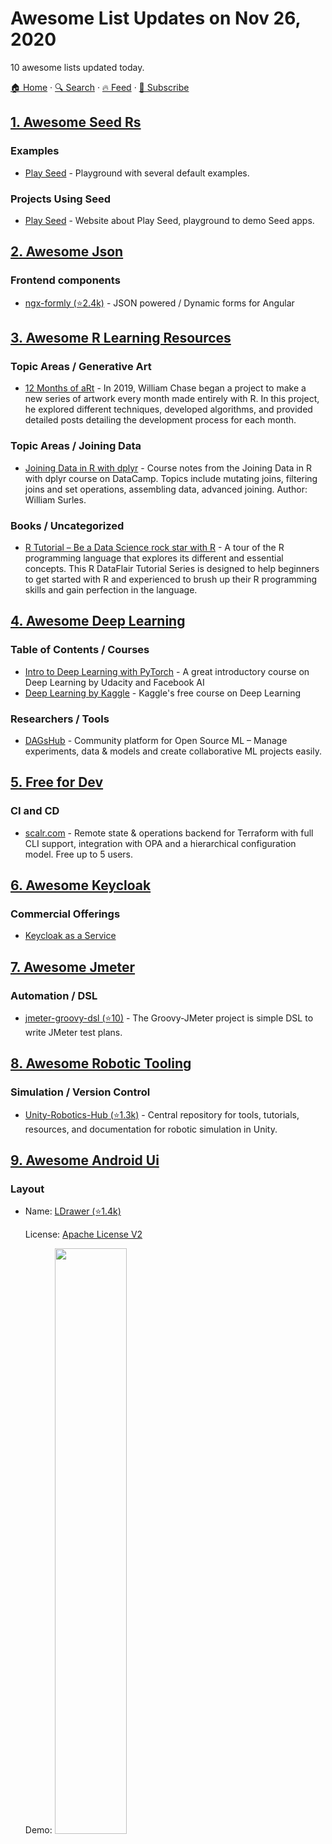 # Awesome List Updates on Nov 26, 2020

10 awesome lists updated today.

[🏠 Home](/README.md) · [🔍 Search](https://test.trackawesomelist.com/search/) · [🔥 Feed](https://test.trackawesomelist.com/rss.xml) · [📮 Subscribe](https://trackawesomelist.us17.list-manage.com/subscribe?u=d2f0117aa829c83a63ec63c2f&id=36a103854c)



## [1. Awesome Seed Rs](/content/seed-rs/awesome-seed-rs/README.md)

### Examples

*   [Play Seed](https://ide.play-seed.dev) - Playground with several default examples.

### Projects Using Seed

*   [Play Seed](https://play-seed.dev) - Website about Play Seed, playground to demo Seed apps.

## [2. Awesome Json](/content/burningtree/awesome-json/README.md)

### Frontend components

*   [ngx-formly (⭐2.4k)](https://github.com/ngx-formly/ngx-formly) - JSON powered / Dynamic forms for Angular

## [3. Awesome R Learning Resources](/content/iamericfletcher/awesome-r-learning-resources/README.md)

### Topic Areas / Generative Art

*   [12 Months of aRt](https://www.williamrchase.com/work/art/) - In 2019, William Chase began a project to make a new series of artwork every month made entirely with R. In this project, he explored different techniques, developed algorithms, and provided detailed posts detailing the development process for each month.

### Topic Areas / Joining Data

*   [Joining Data in R with dplyr](https://rpubs.com/williamsurles/293454) - Course notes from the Joining Data in R with dplyr course on DataCamp. Topics include mutating joins, filtering joins and set operations, assembling data, advanced joining. Author: William Surles.

### Books / Uncategorized

*   [R Tutorial – Be a Data Science rock star with R](https://data-flair.training/blogs/r-tutorial/) - A tour of the R programming language that explores its different and essential concepts. This R DataFlair Tutorial Series is designed to help beginners to get started with R and experienced to brush up their R programming skills and gain perfection in the language.

## [4. Awesome Deep Learning](/content/ChristosChristofidis/awesome-deep-learning/README.md)

### Table of Contents / Courses

*   [Intro to Deep Learning with PyTorch](https://www.udacity.com/course/deep-learning-pytorch--ud188) - A great introductory course on Deep Learning by Udacity and Facebook AI
*   [Deep Learning by Kaggle](https://www.kaggle.com/learn/deep-learning) - Kaggle's  free course on Deep Learning

### Researchers / Tools

*   [DAGsHub](https://dagshub.com/) - Community platform for Open Source ML – Manage experiments, data & models and create collaborative ML projects easily.

## [5. Free for Dev](/content/ripienaar/free-for-dev/README.md)

### CI and CD

*   [scalr.com](https://scalr.com/) - Remote state & operations backend for Terraform with full CLI support, integration with OPA and a hierarchical configuration model. Free up to 5 users.

## [6. Awesome Keycloak](/content/thomasdarimont/awesome-keycloak/README.md)

### Commercial Offerings

*   [Keycloak as a Service](https://www.cloud-iam.com)

## [7. Awesome Jmeter](/content/aliesbelik/awesome-jmeter/README.md)

### Automation / DSL

*   [jmeter-groovy-dsl (⭐10)](https://github.com/smicyk/groovy-jmeter) - The Groovy-JMeter project is simple DSL to write JMeter test plans.

## [8. Awesome Robotic Tooling](/content/protontypes/awesome-robotic-tooling/README.md)

### Simulation / Version Control

*   [Unity-Robotics-Hub (⭐1.3k)](https://github.com/Unity-Technologies/Unity-Robotics-Hub) - Central repository for tools, tutorials, resources, and documentation for robotic simulation in Unity.

## [9. Awesome Android Ui](/content/wasabeef/awesome-android-ui/README.md)

### Layout

- Name: [LDrawer (⭐1.4k)](https://github.com/keklikhasan/LDrawer)

  License: [Apache License V2](https://www.apache.org/licenses/LICENSE-2.0)

  Demo: <img src="https://github.com/wasabeef/awesome-android-ui/raw/master/art/LDrawer.gif" width="49%">


- Name: [MaterialNavigationDrawer (⭐1.6k)](https://github.com/neokree/MaterialNavigationDrawer)

  License: [Apache License V2](https://www.apache.org/licenses/LICENSE-2.0)

  Demo: <img src="https://github.com/wasabeef/awesome-android-ui/raw/master/art/MaterialNavigationDrawer.png" width="49%">


- Name: [AndroidMaterialDesignToolbar (⭐714)](https://github.com/tekinarslan/AndroidMaterialDesignToolbar)

  License: [Apache License V2](https://www.apache.org/licenses/LICENSE-2.0)

  Demo: <img src="https://github.com/wasabeef/awesome-android-ui/raw/master/art/AndroidMaterialDesignToolbar.gif" width="49%">


- Name: [TapTargetView (⭐5.2k)](https://github.com/KeepSafe/TapTargetView)

  License: [Apache License V2](https://www.apache.org/licenses/LICENSE-2.0)

  Demo: <img src="https://github.com/wasabeef/awesome-android-ui/raw/master/art/TapTargetView.gif" width="49%">


- Name: [Spotlight (⭐3.4k)](https://github.com/TakuSemba/Spotlight)

  License: [Apache License V2](https://www.apache.org/licenses/LICENSE-2.0)

  Demo: <img src="https://github.com/wasabeef/awesome-android-ui/raw/master/art/spotlight.gif" width="49%"> <img src="https://github.com/wasabeef/awesome-android-ui/raw/master/art/spotlight2.gif" width="49%">


- Name: [MaterialTapTargetPrompt (⭐1.5k)](https://github.com/sjwall/MaterialTapTargetPrompt)

  License: [Apache License V2](https://www.apache.org/licenses/LICENSE-2.0)

  Demo: <img src="https://github.com/wasabeef/awesome-android-ui/raw/master/art/MaterialTapTargetPrompt.jpg" width="49%">


- Name: [DrawerArrowDrawable (⭐828)](https://github.com/ChrisRenke/DrawerArrowDrawable)

  License: [Apache License V2](https://www.apache.org/licenses/LICENSE-2.0)

  Demo: ![](https://github.com/wasabeef/awesome-android-ui/raw/master/art/DrawerArrowDrawable.gif)



### Button

- Name: [FloatingActionButton (⭐4k)](https://github.com/makovkastar/FloatingActionButton)

  License: [MIT](https://opensource.org/licenses/MIT)

  Demo: <img src="https://github.com/wasabeef/awesome-android-ui/raw/master/art/FloatingActionButton.gif" width="49%">


- Name: [android-floating-action-button (⭐6.4k)](https://github.com/futuresimple/android-floating-action-button)

  License: [Apache License V2](https://www.apache.org/licenses/LICENSE-2.0)

  Demo: <img src="https://github.com/wasabeef/awesome-android-ui/raw/master/art/android-floating-action-button.gif" width="49%"> <img src="https://github.com/wasabeef/awesome-android-ui/raw/master/art/android-floating-action-button.png" width="49%">



### ViewPager

- Name: [MaterialTabs (⭐1.4k)](https://github.com/neokree/MaterialTabs)

  License: [Apache License V2](https://www.apache.org/licenses/LICENSE-2.0)

  Demo: <img src="https://github.com/wasabeef/awesome-android-ui/raw/master/art/MaterialTabs.png" width="49%"> <img src="https://github.com/wasabeef/awesome-android-ui/raw/master/art/MaterialTabs2.png" width="49%"> <img src="https://github.com/wasabeef/awesome-android-ui/raw/master/art/MaterialTabs3.jpeg" width="49%">


- Name: [PagerSlidingTabStrip (⭐2.2k)](https://github.com/jpardogo/PagerSlidingTabStrip)

  License: [Apache License V2](https://www.apache.org/licenses/LICENSE-2.0)

  Demo: <img src="https://github.com/wasabeef/awesome-android-ui/raw/master/art/PagerSlidingTabStrip.gif" width="49%">



### Label / Form

- Name: [MaterialEditText (⭐6.1k)](https://github.com/rengwuxian/MaterialEditText)

  License: [Apache License V2](https://www.apache.org/licenses/LICENSE-2.0)

  Demo: ![](https://github.com/wasabeef/awesome-android-ui/raw/master/art/MaterialEditText.png)


- Name: [MaterialTextField (⭐1.5k)](https://github.com/florent37/MaterialTextField)

  License: [Apache License V2](https://www.apache.org/licenses/LICENSE-2.0)

  Demo: <img src="https://github.com/wasabeef/awesome-android-ui/raw/master/art/MaterialTextField.gif" width="49%">



### SeekBar

- Name: [material-range-bar (⭐1.7k)](https://github.com/oli107/material-range-bar)

  License: [Apache License V2](https://www.apache.org/licenses/LICENSE-2.0)

  Demo: <img src="https://github.com/wasabeef/awesome-android-ui/raw/master/art/material-range-bar.png" width="49%"> <img src="https://github.com/wasabeef/awesome-android-ui/raw/master/art/material-range-bar2.png" width="49%">


- Name: [MaterialDateRangePicker (⭐1.3k)](https://github.com/borax12/MaterialDateRangePicker)

  License: [Apache License V2](https://www.apache.org/licenses/LICENSE-2.0)

  Demo: <img src="https://github.com/wasabeef/awesome-android-ui/raw/master/art/MaterialDateRangePicker.png" width="49%"> <img src="https://github.com/wasabeef/awesome-android-ui/raw/master/art/MaterialDateRangePicker2.png" width="49%">



### Progress

- Name: [FAB-Loading (⭐689)](https://github.com/SaeedMasoumi/FAB-Loading)

  License: [Apache License V2](https://www.apache.org/licenses/LICENSE-2.0)

  Demo: <img src="https://github.com/wasabeef/awesome-android-ui/raw/master/art/FAB-Loading.gif" width="100%">


- Name: [materialish-progress (⭐2.5k)](https://github.com/pnikosis/materialish-progress)

  License: [Apache License V2](https://www.apache.org/licenses/LICENSE-2.0)

  Demo: <img src="https://github.com/wasabeef/awesome-android-ui/raw/master/art/materialish-progress.gif" width="49%"> <img src="https://github.com/wasabeef/awesome-android-ui/raw/master/art/materialish-progress2.gif" width="49%">



### Menu

- Name: [material-menu (⭐2.5k)](https://github.com/balysv/material-menu)

  License: [Apache License V2](https://www.apache.org/licenses/LICENSE-2.0)

  Demo: ![](https://github.com/wasabeef/awesome-android-ui/raw/master/art/material-menu.gif) ![](https://github.com/wasabeef/awesome-android-ui/raw/master/art/material-menu2.gif)


- Name: [MaterialSheetFab (⭐1.6k)](https://github.com/gowong/material-sheet-fab)

  License: [MIT](https://opensource.org/licenses/MIT)

  Demo: <img src="https://github.com/wasabeef/awesome-android-ui/raw/master/art/MaterialSheetFab.gif" width="49%">



### Dialog

- Name: [MaterialDialog](https://github.com/drakeet/MaterialDialog)

  License: [Apache License V2](https://www.apache.org/licenses/LICENSE-2.0)

  Demo: <img src="https://github.com/wasabeef/awesome-android-ui/raw/master/art/MaterialDialog.png" width="49%"> <img src="https://github.com/wasabeef/awesome-android-ui/raw/master/art/MaterialDialog2.png" width="49%">


- Name: [material-dialogs (⭐19k)](https://github.com/afollestad/material-dialogs)

  License: [Apache License V2](https://www.apache.org/licenses/LICENSE-2.0)

  Demo: ![](https://github.com/wasabeef/awesome-android-ui/raw/master/art/material-dialogs.webp) ![](https://github.com/wasabeef/awesome-android-ui/raw/master/art/material-dialogs2.webp) ![](https://github.com/wasabeef/awesome-android-ui/raw/master/art/material-dialogs3.webp)


- Name: [AlertDialogPro (⭐469)](https://github.com/fengdai/AlertDialogPro)

  License: [Apache License V2](https://www.apache.org/licenses/LICENSE-2.0)

  Demo: <img src="https://github.com/wasabeef/awesome-android-ui/raw/master/art/AlertDialogPro.png" width="49%"> <img src="https://github.com/wasabeef/awesome-android-ui/raw/master/art/AlertDialogPro2.png" width="49%"> <img src="https://github.com/wasabeef/awesome-android-ui/raw/master/art/AlertDialogPro3.png" width="49%"> <img src="https://github.com/wasabeef/awesome-android-ui/raw/master/art/AlertDialogPro4.png" width="49%">



### Calendar

- Name: [material-calendarview (⭐5.8k)](https://github.com/prolificinteractive/material-calendarview)

  License: [Apache License V2](https://www.apache.org/licenses/LICENSE-2.0)

  Demo: <img src="https://github.com/wasabeef/awesome-android-ui/raw/master/art/material-calendarview.gif" width="49%">



### Animation

- Name: [material-ripple (⭐2.3k)](https://github.com/balysv/material-ripple)

  License: [Apache License V2](https://www.apache.org/licenses/LICENSE-2.0)

  Demo: <img src="https://github.com/wasabeef/awesome-android-ui/raw/master/art/material-ripple.gif" width="49%">


- Name: [RippleEffect (⭐5k)](https://github.com/traex/RippleEffect)

  License: [MIT](https://opensource.org/licenses/MIT)

  Demo: ![](https://github.com/wasabeef/awesome-android-ui/raw/master/art/RippleEffect.gif)


- Name: [CircularReveal (⭐2.5k)](https://github.com/ozodrukh/CircularReveal)

  License: [Apache License V2](https://www.apache.org/licenses/LICENSE-2.0)

  Demo: <img src="https://github.com/wasabeef/awesome-android-ui/raw/master/art/CircularReveal.gif" width="49%">



### Other

- Name: [MaterialDesignLibrary (⭐9.1k)](https://github.com/navasmdc/MaterialDesignLibrary)

  License: [Apache License V2](https://www.apache.org/licenses/LICENSE-2.0)

  Demo: <img src="https://github.com/wasabeef/awesome-android-ui/raw/master/art/MaterialDesignLibrary.png" width="100%"> <img src="https://github.com/wasabeef/awesome-android-ui/raw/master/art/MaterialDesignLibrary2.png" width="49%"> <img src="https://github.com/wasabeef/awesome-android-ui/raw/master/art/MaterialDesignLibrary3.png" width="49%"> <img src="https://github.com/wasabeef/awesome-android-ui/raw/master/art/MaterialDesignLibrary4.png" width="49%"> <img src="https://github.com/wasabeef/awesome-android-ui/raw/master/art/MaterialDesignLibrary5.png" width="49%"> <img src="https://github.com/wasabeef/awesome-android-ui/raw/master/art/MaterialDesignLibrary6.png" width="49%"> <img src="https://github.com/wasabeef/awesome-android-ui/raw/master/art/MaterialDesignLibrary7.png" width="49%"> <img src="https://github.com/wasabeef/awesome-android-ui/raw/master/art/MaterialDesignLibrary8.png" width="49%"> <img src="https://github.com/wasabeef/awesome-android-ui/raw/master/art/MaterialDesignLibrary9.png" width="49%"> <img src="https://github.com/wasabeef/awesome-android-ui/raw/master/art/MaterialDesignLibrary10.png" width="49%"> <img src="https://github.com/wasabeef/awesome-android-ui/raw/master/art/MaterialDesignLibrary11.png" width="49%"> <img src="https://github.com/wasabeef/awesome-android-ui/raw/master/art/MaterialDesignLibrary12.png" width="49%"> <img src="https://github.com/wasabeef/awesome-android-ui/raw/master/art/MaterialDesignLibrary13.png" width="49%"> <img src="https://github.com/wasabeef/awesome-android-ui/raw/master/art/MaterialDesignLibrary14.png" width="49%">


- Name: [MaterialShadows (⭐2.2k)](https://github.com/harjot-oberai/MaterialShadows)

  License: [MIT](https://opensource.org/licenses/MIT)

  Demo: <img src="https://github.com/wasabeef/awesome-android-ui/raw/master/art/MaterialShadows.png" width="100%">


- Name: [Material (⭐6k)](https://github.com/rey5137/material)

  License: [Apache License V2](https://www.apache.org/licenses/LICENSE-2.0)

  Demo: <img src="https://github.com/wasabeef/awesome-android-ui/raw/master/art/Material.gif" width="49%"> <img src="https://github.com/wasabeef/awesome-android-ui/raw/master/art/Material2.gif" width="49%"> <img src="https://github.com/wasabeef/awesome-android-ui/raw/master/art/Material3.gif" width="49%"> <img src="https://github.com/wasabeef/awesome-android-ui/raw/master/art/Material4.gif" width="49%"> <img src="https://github.com/wasabeef/awesome-android-ui/raw/master/art/Material5.gif" width="49%"> <img src="https://github.com/wasabeef/awesome-android-ui/raw/master/art/Material6.gif" width="49%"> <img src="https://github.com/wasabeef/awesome-android-ui/raw/master/art/Material7.gif" width="49%"> <img src="https://github.com/wasabeef/awesome-android-ui/raw/master/art/Material8.gif" width="49%"> <img src="https://github.com/wasabeef/awesome-android-ui/raw/master/art/Material9.gif" width="49%"> <img src="https://github.com/wasabeef/awesome-android-ui/raw/master/art/Material10.gif" width="49%"> <img src="https://github.com/wasabeef/awesome-android-ui/raw/master/art/Material11.png" width="49%">


- Name: [material-design-icons (⭐47k)](https://github.com/google/material-design-icons)

  License: [Apache License V2](https://www.apache.org/licenses/LICENSE-2.0)

  Demo: ![](https://github.com/wasabeef/awesome-android-ui/raw/master/art/material-design-icons.png)


- Name: [Material Icon Library (⭐2.3k)](https://github.com/code-mc/material-icon-lib)

  License: [Apache License V2](https://www.apache.org/licenses/LICENSE-2.0)

  Demo: <img src="https://github.com/wasabeef/awesome-android-ui/raw/master/art/material-icon-lib.gif" width="100%">


- Name: [Carbon (⭐3k)](https://github.com/ZieIony/Carbon)

  License: [Apache License V2](https://www.apache.org/licenses/LICENSE-2.0)

  Demo: NONE


- Name: [Lollipop-AppCompat-Widgets-Skeleton (⭐100)](https://github.com/sachin1092/Lollipop-AppCompat-Widgets-Skeleton)

  License: [Apache License V2](https://www.apache.org/licenses/LICENSE-2.0)

  Demo: <img src="https://github.com/wasabeef/awesome-android-ui/raw/master/art/LollipopAppCompatWidgetSkeleton.gif" width="49%">



## [10. Awesome Humane Tech](/content/humanetech-community/awesome-humane-tech/README.md)

### Mindfulness / Wear our   [![Awesome Humane Tech](https://raw.githubusercontent.com/humanetech-community/awesome-humane-tech/main/humane-tech-badge.svg?sanitize=true)](https://github.com/humanetech-community/awesome-humane-tech)   badge

*   [Break Timer (⭐594)](https://github.com/tom-james-watson/breaktimer-app) - An application for taking periodic breaks and preventing RSI, eye-strain and tiredness.

### Awareness / Wear our   [![Awesome Humane Tech](https://raw.githubusercontent.com/humanetech-community/awesome-humane-tech/main/humane-tech-badge.svg?sanitize=true)](https://github.com/humanetech-community/awesome-humane-tech)   badge

*   [Firefox Lightbeam](https://addons.mozilla.org/en-GB/firefox/addon/lightbeam-3-0/) [<img src="https://raw.githubusercontent.com/humanetech-community/awesome-humane-tech/main/logo/github.svg?sanitize=true" width="16"/>](https://github.com/mozilla/lightbeam-we) - Addon that visualizes Web requests between 1st and 3rd-party sites in real time.

---

- Prev: [Nov 27, 2020](/content/2020/11/27/README.md)
- Next: [Nov 25, 2020](/content/2020/11/25/README.md)